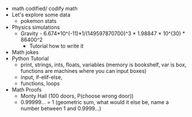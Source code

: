 * math codified/ codify math
* Let's explore some data
    * pokemon stats
* Physics simulations
    * Gravity - 6.674*10^(-11)*1/(149597870700)^3 * 1.98847 * 10^(30) * 86400^2
        * Tutorial how to write it
* Math jokes
* Python Tutorial
    * print, strings, ints, floats, variables (memory is bookshelf, var is box, functions are machines where you can input boxes)
    * input, if-elif-else, 
    * functions, loops
* Math Proofs
    * Monty Hall (100 doors, P(choose wrong door))
    * 0.99999... = 1 (geometric sum, what would it else be, name a number between 1 and 0.9999...)